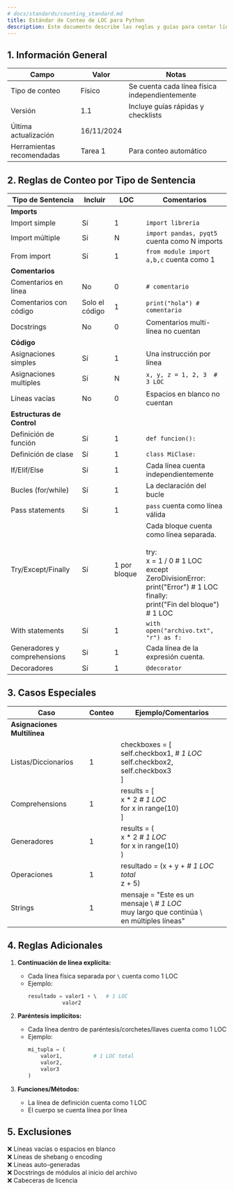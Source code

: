 ```yaml
---
# docs/standards/counting_standard.md
title: Estándar de Conteo de LOC para Python
description: Este documento describe las reglas y guías para contar líneas de código en Python.
---
```


## 1. Información General

| Campo | Valor | Notas |
|-------|-------|-------|
| Tipo de conteo | Físico | Se cuenta cada línea física independientemente |
| Versión | 1.1 | Incluye guías rápidas y checklists |
| Última actualización | 16/11/2024 |  |
| Herramientas recomendadas | Tarea 1 | Para conteo automático |

## 2. Reglas de Conteo por Tipo de Sentencia

| Tipo de Sentencia | Incluir | LOC | Comentarios |
|-------------------|---------|-----|-------------|
| **Imports** |
| Import simple | Sí | 1 | `import libreria` |
| Import múltiple | Sí | N | `import pandas, pyqt5` cuenta como N imports |
| From import | Sí | 1 | `from module import a,b,c` cuenta como 1 |
| **Comentarios** |
| Comentarios en línea | No | 0 | `# comentario` |
| Comentarios con código | Solo el código | 1 | `print("hola") # comentario` |
| Docstrings | No | 0 | Comentarios multi-línea no cuentan |
| **Código** |
| Asignaciones simples | Sí | 1 | Una instrucción por línea |
| Asignaciones multiples | Sí | N | `x, y, z = 1, 2, 3  # 3 LOC` |
| Líneas vacías | No | 0 | Espacios en blanco no cuentan |
| **Estructuras de Control** |
| Definición de función | Sí | 1 | `def funcion():` |
| Definición de clase | Sí | 1 | `class MiClase:` |
| If/Elif/Else | Sí | 1 | Cada línea cuenta independientemente |
| Bucles (for/while) | Sí | 1 | La declaración del bucle |
| Pass statements | Sí | 1 | `pass` cuenta como línea válida |
| Try/Except/Finally        | Sí      | 1 por bloque | Cada bloque cuenta como línea separada.<br><br> try: <br> x = 1 / 0  # 1 LOC <br> except <br> ZeroDivisionError: <br> print("Error")  # 1 LOC <br> finally: <br> print("Fin del bloque")  # 1 LOC                    |
| With statements         | Sí          | 1        | `with open("archivo.txt", "r") as f:` |
| Generadores y comprehensions | Sí    | 1 | Cada línea de la expresión cuenta.            |
| Decoradores        | Sí     | 1 | `@decorator` |

## 3. Casos Especiales

| Caso                     | Conteo        | Ejemplo/Comentarios                                                                 |
|--------------------------|---------------|------------------------------------------------------------------------------------|
| **Asignaciones Multilínea** |               |                                                                                    |
| Listas/Diccionarios | 1  | checkboxes = [<br>    self.checkbox1,    *# 1 LOC*<br>    self.checkbox2,<br>    self.checkbox3<br>] |
| Comprehensions | 1 | results = [<br>    x * 2    *# 1 LOC*<br>    for x in range(10)   <br>] |
| Generadores | 1 | results = (<br>    x * 2    *# 1 LOC*<br>    for x in range(10)   <br>) |
| Operaciones    | 1   | resultado = (x + y +   *# 1 LOC total*<br>            z + 5)        |
| Strings        | 1   | mensaje = "Este es un mensaje \ *# 1 LOC*<br>    muy largo que continúa \ <br> en múltiples líneas" |


## 4. Reglas Adicionales

1. **Continuación de línea explícita:**
   - Cada línea física separada por `\` cuenta como 1 LOC
   - Ejemplo:
     ```python
     resultado = valor1 + \   # 1 LOC
                valor2
     ```

2. **Paréntesis implícitos:**
   - Cada línea dentro de paréntesis/corchetes/llaves cuenta como 1 LOC
   - Ejemplo:
     ```python
     mi_tupla = (
         valor1,          # 1 LOC total
         valor2,
         valor3
     )
     ```

3. **Funciones/Métodos:**
   - La línea de definición cuenta como 1 LOC
   - El cuerpo se cuenta línea por línea

## 5. Exclusiones
❌ Líneas vacías o espacios en blanco <br>
❌ Líneas de shebang o encoding <br>
❌ Lineas auto-generadas <br>
❌ Docstrings de módulos al inicio del archivo <br>
❌ Cabeceras de licencia <br>
